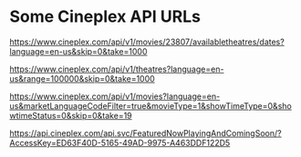#  Some Cineplex API URLs

https://www.cineplex.com/api/v1/movies/23807/availabletheatres/dates?language=en-us&skip=0&take=1000

https://www.cineplex.com/api/v1/theatres?language=en-us&range=100000&skip=0&take=1000

https://www.cineplex.com/api/v1/movies?language=en-us&marketLanguageCodeFilter=true&movieType=1&showTimeType=0&showtimeStatus=0&skip=0&take=19

https://api.cineplex.com/api.svc/FeaturedNowPlayingAndComingSoon/?AccessKey=ED63F40D-5165-49AD-9975-A463DDF122D5
